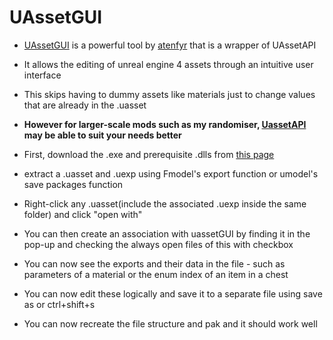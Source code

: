 # UAssetGUI

- [UAssetGUI](https://github.com/atenfyr/UAssetGUI) is a powerful tool by [atenfyr](https://github.com/atenfyr) that is a wrapper of UAssetAPI
- It allows the editing of unreal engine 4 assets through an intuitive user interface
- This skips having to dummy assets like materials just to change values that are already in the .uasset
- **However for larger-scale mods such as my randomiser, [UassetAPI](https://github.com/atenfyr/UAssetAPI) may be able to suit your needs better**

- First, download the .exe and prerequisite .dlls from [this page](https://github.com/atenfyr/UAssetGUI/releases)
- extract a .uasset and .uexp using Fmodel's export function or umodel's save packages function
- Right-click any .uasset(include the associated .uexp inside the same folder) and click "open with"
- You can then create an association with uassetGUI by finding it in the pop-up and checking the always open files of this with checkbox
- You can now see the exports and their data in the file - such as parameters of a material or the enum index of an item in a chest
- You can now edit these logically and save it to a separate file using save as or ctrl+shift+s
- You can now recreate the file structure and pak and it should work well